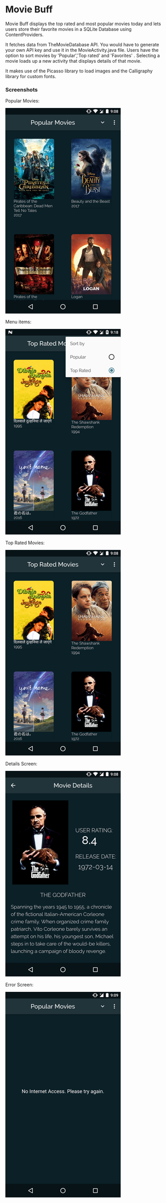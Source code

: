 # Movie Buff
Movie Buff displays the top rated and most popular movies today and lets users store their favorite movies in a SQLite Database using ContentProviders. 

It fetches data from TheMovieDatabase API. You would have to generate your own API key and use it in the MovieActivity.java file. 
Users have the option to sort movies by 'Popular','Top rated' and 'Favorites' . Selecting a movie loads up a new activity that displays details of that movie. 

It makes use of the Picasso library to load images and the Calligraphy library for custom fonts. 

### Screenshots 

Popular Movies:

![Popular](/screenshots/popular.png "Popular Movies")

Menu items:

![Sort by](/screenshots/menu.png)

Top Rated Movies:

![Top rated](/screenshots/top-rated.png)

Details Screen:

![Detail](/screenshots/detail.png)

Error Screen:

![Error](/screenshots/error.png)





